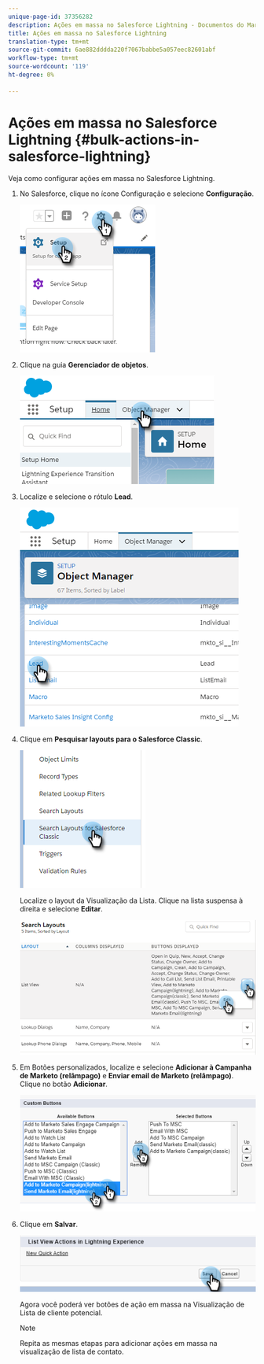 ```yaml
---
unique-page-id: 37356282
description: Ações em massa no Salesforce Lightning - Documentos do Marketing - Documentação do produto
title: Ações em massa no Salesforce Lightning
translation-type: tm+mt
source-git-commit: 6ae882dddda220f7067babbe5a057eec82601abf
workflow-type: tm+mt
source-wordcount: '119'
ht-degree: 0%

---
```



# Ações em massa no Salesforce Lightning {#bulk-actions-in-salesforce-lightning}

Veja como configurar ações em massa no Salesforce Lightning.

1. No Salesforce, clique no ícone Configuração e selecione **Configuração**.

   ![](assets/one.png)

1. Clique na guia **Gerenciador de objetos**.

   ![](assets/two.png)

1. Localize e selecione o rótulo **Lead**.

   ![](assets/three-2.png)

1. Clique em **Pesquisar layouts para o Salesforce Classic**.

   ![](assets/four-1.png)

   Localize o layout da Visualização da Lista. Clique na lista suspensa à direita e selecione **Editar**.

   ![](assets/five.png)

1. Em Botões personalizados, localize e selecione **Adicionar à Campanha de Marketo (relâmpago)** e **Enviar email de Marketo (relâmpago)**. Clique no botão **Adicionar**.

   ![](assets/six.png)

1. Clique em **Salvar**.

   ![](assets/seven.png)

   Agora você poderá ver botões de ação em massa na Visualização de Lista de cliente potencial.

   >[!NOTE]
   >
   >Repita as mesmas etapas para adicionar ações em massa na visualização de lista de contato.
